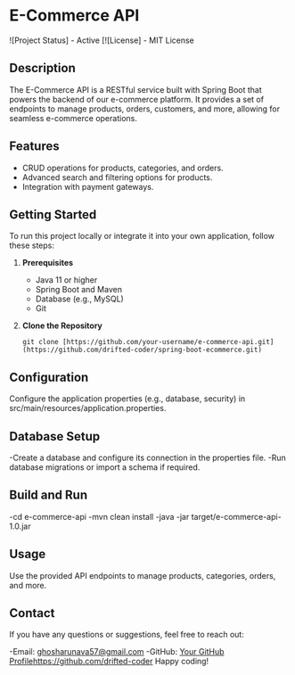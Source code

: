 # E-Commerce API

![Project Status] - Active
[![License] - MIT License

## Description

The E-Commerce API is a RESTful service built with Spring Boot that powers the backend of our e-commerce platform. It provides a set of endpoints to manage products, orders, customers, and more, allowing for seamless e-commerce operations.

## Features

- CRUD operations for products, categories, and orders.
- Advanced search and filtering options for products.
- Integration with payment gateways.

## Getting Started

To run this project locally or integrate it into your own application, follow these steps:

1. **Prerequisites**
   - Java 11 or higher
   - Spring Boot and Maven
   - Database (e.g., MySQL)
   - Git

2. **Clone the Repository**
   ```shell
   git clone [https://github.com/your-username/e-commerce-api.git](https://github.com/drifted-coder/spring-boot-ecommerce.git)

## Configuration

Configure the application properties (e.g., database, security) in src/main/resources/application.properties.

## Database Setup

-Create a database and configure its connection in the properties file.
-Run database migrations or import a schema if required.

## Build and Run

-cd e-commerce-api
-mvn clean install
-java -jar target/e-commerce-api-1.0.jar

## Usage

Use the provided API endpoints to manage products, categories, orders, and more.

## Contact
If you have any questions or suggestions, feel free to reach out:

-Email: ghosharunava57@gmail.com
-GitHub: [Your GitHub Profile](https://github.com/drifted-coder)https://github.com/drifted-coder
Happy coding!
